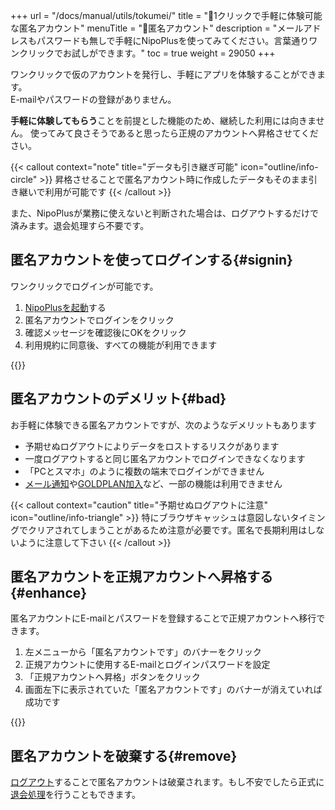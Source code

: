 +++
url = "/docs/manual/utils/tokumei/"
title = "👤1クリックで手軽に体験可能な匿名アカウント"
menuTitle = "👤匿名アカウント"
description = "メールアドレスもパスワードも無しで手軽にNipoPlusを使ってみてください。言葉通りワンクリックでお試しができます。"
toc = true
weight = 29050
+++

ワンクリックで仮のアカウントを発行し、手軽にアプリを体験することができます。  
E-mailやパスワードの登録がありません。

**手軽に体験してもらう**ことを前提とした機能のため、継続した利用には向きません。
使ってみて良さそうであると思ったら正規のアカウントへ昇格させてください。

{{< callout context="note" title="データも引き継ぎ可能" icon="outline/info-circle" >}}
昇格させることで匿名アカウント時に作成したデータもそのまま引き継いで利用が可能です
{{< /callout >}}

また、NipoPlusが業務に使えないと判断された場合は、ログアウトするだけで済みます。退会処理すら不要です。

## 匿名アカウントを使ってログインする{#signin}

ワンクリックでログインが可能です。

1. [NipoPlusを起動](https://nipoplus.sndbox.jp/)する
2. 匿名アカウントでログインをクリック
3. 確認メッセージを確認後にOKをクリック
4. 利用規約に同意後、すべての機能が利用できます

{{<icatch filename="img/signup-anonymous" msg="是非お気軽にお試しください" alice="ok">}}

## 匿名アカウントのデメリット{#bad}

お手軽に体験できる匿名アカウントですが、次のようなデメリットもあります

- 予期せぬログアウトによりデータをロストするリスクがあります
- 一度ログアウトすると同じ匿名アカウントでログインできなくなります
- 「PCとスマホ」のように複数の端末でログインができません
- [メール通知](/docs/manual/utils/notice/#email)や[GOLDPLAN加入](/docs/price/_about/#fee)など、一部の機能は利用できません

{{< callout context="caution" title="予期せぬログアウトに注意" icon="outline/info-triangle" >}}
特にブラウザキャッシュは意図しないタイミングでクリアされてしまうことがあるため注意が必要です。匿名で長期利用はしないように注意して下さい
{{< /callout >}}

## 匿名アカウントを正規アカウントへ昇格する{#enhance}

匿名アカウントにE-mailとパスワードを登録することで正規アカウントへ移行できます。

1. 左メニューから「匿名アカウントです」のバナーをクリック
1. 正規アカウントに使用するE-mailとログインパスワードを設定
1. 「正規アカウントへ昇格」ボタンをクリック
1. 画面左下に表示されていた「匿名アカウントです」のバナーが消えていれば成功です

{{<icatch filename="img/promotion-account" msg="正規アカウントへ昇格させるにはEmailとパスワードの設定が必要です" alice="shield">}}

## 匿名アカウントを破棄する{#remove}

[ログアウト](/reverse-lookup/account/signout/)することで匿名アカウントは破棄されます。もし不安でしたら正式に[退会処理](/docs/manual/utils/org/)を行うこともできます。

